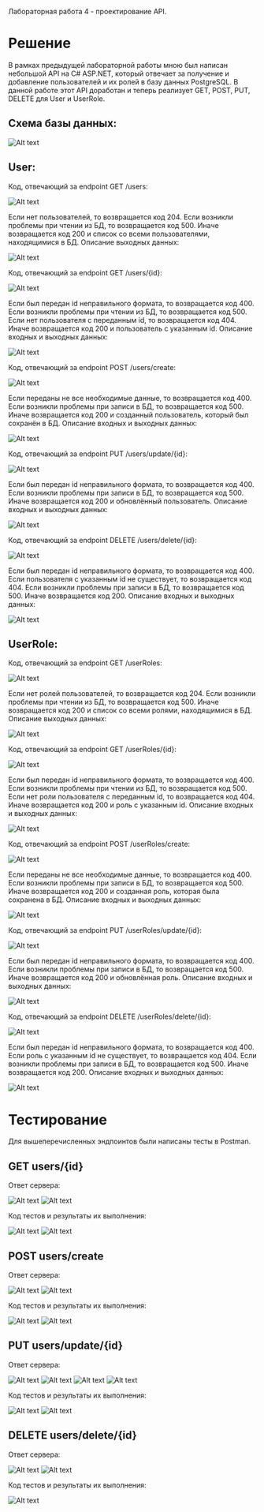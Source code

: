Лабораторная работа 4 - проектирование API.

# Решение

В рамках предыдущей лабораторной работы мною был написан небольшой API на C# ASP.NET, который отвечает за получение и добавление пользователей и их ролей в базу данных PostgreSQL. В данной работе этот API доработан и теперь реализует GET, POST, PUT, DELETE для User и UserRole.

## Схема базы данных:
![Alt text](bd_schema.png)

## User:
Код, отвечающий за endpoint GET /users:

![Alt text](get_users_code.png)

Если нет пользователей, то возвращается код 204. Если возникли проблемы при чтении из БД, то возвращается код 500. Иначе возвращается код 200 и список со всеми пользователями, находящимися в БД. Описание выходных данных:

![Alt text](get_users_schema.png)

Код, отвечающий за endpoint GET /users/{id}:

![Alt text](get_user_code.png)

Если был передан id неправильного формата, то возвращается код 400. Если возникли проблемы при чтении из БД, то возвращается код 500. Если нет пользователя с переданным id, то возвращается код 404. Иначе возвращается код 200 и пользователь с указанным id. Описание входных и выходных данных:

![Alt text](get_user_schema.png)

Код, отвечающий за endpoint POST /users/create:

![Alt text](create_user_code.png)

Если переданы не все необходимые данные, то возвращается код 400. Если возникли проблемы при записи в БД, то возвращается код 500. Иначе возвращается код 200 и созданный пользователь, который был сохранён в БД. Описание входных и выходных данных:

![Alt text](create_user_schema.png)

Код, отвечающий за endpoint PUT /users/update/{id}:

![Alt text](update_user_code.png)

Если был передан id неправильного формата, то возвращается код 400. Если возникли проблемы при записи в БД, то возвращается код 500. Иначе возвращается код 200 и обновлённый пользователь. Описание входных и выходных данных:

![Alt text](update_user_schema.png)

Код, отвечающий за endpoint DELETE /users/delete/{id}:

![Alt text](delete_user_code.png)

Если был передан id неправильного формата, то возвращается код 400. Если пользователя с указанным id не существует, то возвращается код 404. Если возникли проблемы при записи в БД, то возвращается код 500. Иначе возвращается код 200. Описание входных и выходных данных:

![Alt text](delete_user_schema.png)

## UserRole:

Код, отвечающий за endpoint GET /userRoles:

![Alt text](get_userRoles_code.png)

Если нет ролей пользователей, то возвращается код 204. Если возникли проблемы при чтении из БД, то возвращается код 500. Иначе возвращается код 200 и список со всеми ролями, находящимися в БД. Описание выходных данных:

![Alt text](get_userRoles_schema.png)

Код, отвечающий за endpoint GET /userRoles/{id}:

![Alt text](get_userRole_code.png)

Если был передан id неправильного формата, то возвращается код 400. Если возникли проблемы при чтении из БД, то возвращается код 500. Если нет роли пользователя с переданным id, то возвращается код 404. Иначе возвращается код 200 и роль с указанным id. Описание входных и выходных данных:

![Alt text](get_userRole_schema.png)

Код, отвечающий за endpoint POST /userRoles/create:

![Alt text](create_userRole_code.png)

Если переданы не все необходимые данные, то возвращается код 400. Если возникли проблемы при записи в БД, то возвращается код 500. Иначе возвращается код 200 и созданная роль, которая была сохранена в БД. Описание входных и выходных данных:

![Alt text](create_userRole_schema.png)

Код, отвечающий за endpoint PUT /userRoles/update/{id}:

![Alt text](update_userRole_code.png)

Если был передан id неправильного формата, то возвращается код 400. Если возникли проблемы при записи в БД, то возвращается код 500. Иначе возвращается код 200 и обновлённая роль. Описание входных и выходных данных:

![Alt text](update_userRole_schema.png)

Код, отвечающий за endpoint DELETE /userRoles/delete/{id}:

![Alt text](delete_userRole_code.png)

Если был передан id неправильного формата, то возвращается код 400. Если роль с указанным id не существует, то возвращается код 404. Если возникли проблемы при записи в БД, то возвращается код 500. Иначе возвращается код 200. Описание входных и выходных данных:

![Alt text](delete_userRole_schema.png)

# Тестирование

Для вышеперечисленных эндпоинтов были написаны тесты в Postman.

## GET users/{id}

Ответ сервера:

![Alt text](./tests/get_user_response.png)
![Alt text](./tests/get_user_headers.png)

Код тестов и результаты их выполнения:

![Alt text](./tests/get_user_tests_code.png)
![Alt text](./tests/get_user_tests_res.png)

## POST users/create

Ответ сервера:

![Alt text](./tests/create_user_response.png)
![Alt text](./tests/create_user_headers.png)

Код тестов и результаты их выполнения:

![Alt text](./tests/create_user_tests_code.png)
![Alt text](./tests/create_user_tests_res.png)

## PUT users/update/{id}

Ответ сервера:

![Alt text](./tests/update_user_params.png)
![Alt text](./tests/update_user_body.png)
![Alt text](./tests/update_user_response.png)
![Alt text](./tests/update_user_headers.png)

Код тестов и результаты их выполнения:

![Alt text](./tests/update_user_tests_code.png)
![Alt text](./tests/update_user_tests_res.png)

## DELETE users/delete/{id}

Ответ сервера:

![Alt text](./tests/delete_user_response.png)
![Alt text](./tests/delete_user_headers.png)

Код тестов и результаты их выполнения:

![Alt text](./tests/delete_user_tests.png)